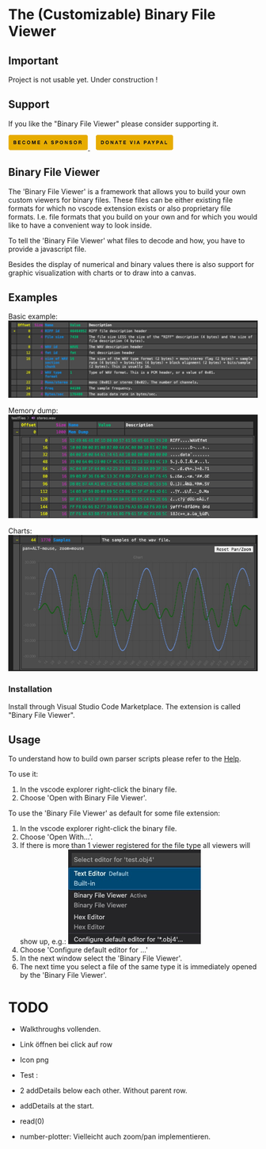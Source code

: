 # The (Customizable) Binary File Viewer

## Important

Project is not usable yet.
Under construction !


## Support

If you like the "Binary File Viewer" please consider supporting it.

<a href="https://github.com/sponsors/maziac" title="Github sponsor">
	<img src="assets/button_donate_sp.png" />
</a>
&nbsp;&nbsp;
<a href="https://www.paypal.com/donate/?hosted_button_id=K6NNLZCTN3UV4&locale.x=en_DE&Z3JncnB0=" title="PayPal">
	<img src="assets/button_donate_pp.png" />
</a>


## Binary File Viewer

The 'Binary File Viewer' is a framework that allows you to build your own custom viewers for binary files.
These files can be either existing file formats for which no vscode extension exists or also proprietary file formats.
I.e. file formats that you build on your own and for which you would like to have a convenient way to look inside.

To tell the 'Binary File Viewer' what files to decode and how, you have to provide a javascript file.

Besides the display of numerical and binary values there is also support for graphic visualization with charts or to draw into a canvas.

## Examples

Basic example:
![](assets/basic_example.jpg)


Memory dump:
![](assets/help/help3.jpg)


Charts:
![](assets/help/help4b.jpg)


### Installation

Install through Visual Studio Code Marketplace.
The extension is called "Binary File Viewer".


## Usage

To understand how to build own parser scripts please refer to the [Help](https://github.com/maziac/binary-file-viewer/blob/main/assets/help/help.md).

To use it:
1. In the vscode explorer right-click the binary file.
2. Choose 'Open with Binary File Viewer'.

To use the 'Binary File Viewer' as default for some file extension:
1. In the vscode explorer right-click the binary file.
2. Choose 'Open With...'.
3. If there is more than 1 viewer registered for the file type all viewers will show up, e.g.:
![](assets/viewer_selection.jpg)
4. Choose 'Configure default editor for ...'
5. In the next window select the 'Binary File Viewer'.
6. The next time you select a file of the same type it is immediately opened by the 'Binary File Viewer'.


# TODO


- Walkthroughs vollenden.

- Link öffnen bei click auf row

- Icon png


- Test :
 - 2 addDetails below each other. Without parent row.
 - addDetails at the start.
 - read(0)

- number-plotter: Vielleicht auch zoom/pan implementieren.